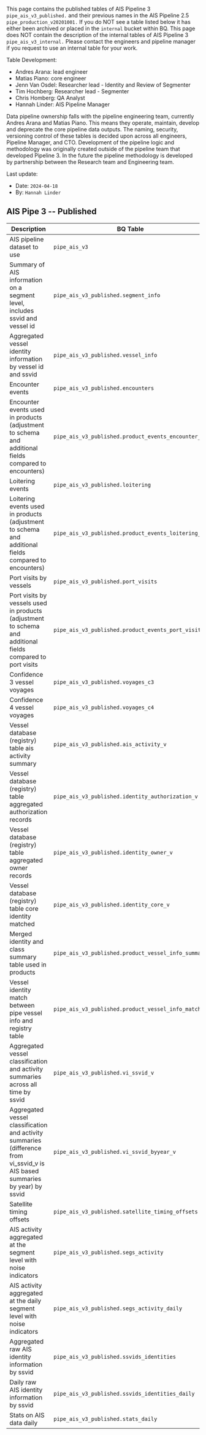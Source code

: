 This page contains the published tables of AIS Pipeline 3 `pipe_ais_v3_published.` and their previous names in the AIS Pipeline 2.5 `pipe_production_v20201001.` If you do NOT see a table listed below it has either been archived or placed in the `internal` bucket within BQ. This page does NOT contain the description of the internal tables of AIS Pipeline 3 `pipe_ais_v3_internal.` Please contact the engineers and pipeline manager if you request to use an internal table for your work. 

Table Development: 

+ Andres Arana: lead engineer
+ Matias Piano: core engineer
+ Jenn Van Osdel: Researcher lead - Identity and Review of Segmenter
+ Tim Hochberg: Researcher lead - Segmenter
+ Chris Homberg: QA Analyst
+ Hannah Linder: AIS Pipeline Manager


Data pipeline ownership falls with the pipeline engineering team, currently Andres Arana and Matias Piano. This means they operate, maintain, develop and deprecate the core pipeline data outputs. The naming, security, versioning control of these tables is decided upon across all engineers, Pipeline Manager, and CTO. Development of the pipeline logic and methodology was originally created outside of the pipeline team that developed Pipeline 3. In the future the pipeline methodology is developed by partnership between the Research team and Engineering team. 


Last update:
   * Date: `2024-04-18`
   * By: `Hannah Linder`


## AIS Pipe 3 -- Published
| Description | BQ Table| Previous BQ Table |
| --- | --- | --- |
| AIS pipeline dataset to use | `pipe_ais_v3`| `pipe_production_v20201001` | 
| Summary of AIS information on a segment level, includes ssvid and vessel id | `pipe_ais_v3_published.segment_info` | `pipe_production_v20201001.segment_info` | 
| Aggregated vessel identity information by vessel id and ssvid| `pipe_ais_v3_published.vessel_info` | `pipe_production_v20201001.vessel_info` | 
| Encounter events| `pipe_ais_v3_published.encounters` | `pipe_production_v20201001.encounters` | 
| Encounter events used in products (adjustment to schema and additional fields compared to encounters)| `pipe_ais_v3_published.product_events_encounter_v` | `pipe_production_v20201001.published_events_encounters_v` | 
| Loitering events| `pipe_ais_v3_published.loitering` | `pipe_production_v20201001.loitering` | 
| Loitering events used in products (adjustment to schema and additional fields compared to encounters)| `pipe_ais_v3_published.product_events_loitering_v` | `pipe_production_v20201001.published_events_loitering_v` | 
| Port visits by vessels| `pipe_ais_v3_published.port_visits` | `pipe_production_v20201001.proto_port_visits` | 
| Port visits by vessels used in products (adjustment to schema and additional fields compared to port visits| `pipe_ais_v3_published.product_events_port_visit_v` | `pipe_production_v20201001.published_events_port_visits_v` | 
| Confidence 3 vessel voyages| `pipe_ais_v3_published.voyages_c3` | `pipe_production_v20201001.proto_voyages_c3` | 
| Confidence 4 vessel voyages| `pipe_ais_v3_published.voyages_c4` | `pipe_production_v20201001.proto_voyages_c4` | 
| Vessel database (registry) table ais activity summary| `pipe_ais_v3_published.ais_activity_v` | `vessel_identity.identity_ais_activity_v` | 
| Vessel database (registry) table aggregated authorization records| `pipe_ais_v3_published.identity_authorization_v` | `vessel_identity.identity_authorization_v` | 
| Vessel database (registry) table aggregated owner records| `pipe_ais_v3_published.identity_owner_v` | `vessel_identity.identity_owner_v` | 
| Vessel database (registry) table core identity matched| `pipe_ais_v3_published.identity_core_v` | `vessel_identity.identity_core_v` | 
| Merged identity and class summary table used in products| `pipe_ais_v3_published.product_vessel_info_summary` | `pipe_production_v20201001.all_vessels_byyear_v2_v` | 
| Vessel identity match between pipe vessel info and registry table| `pipe_ais_v3_published.product_vessel_info_match` | `pipe_production_v20201001.base_vessel_identity_info_match_v` | 
| Aggregated vessel classification and activity summaries across all time by ssvid| `pipe_ais_v3_published.vi_ssvid_v` | `pipe_production_v20201001.vi_ssvid_v` |
| Aggregated vessel classification and activity summaries (difference from vi_ssvid_v is AIS based summaries by year) by ssvid| `pipe_ais_v3_published.vi_ssvid_byyear_v` | `pipe_production_v20201001.vi_ssvid_byyear_v` |
| Satellite timing offsets | `pipe_ais_v3_published.satellite_timing_offsets` | `pipe_production_v20201001.research_satellite_timing` | 
| AIS activity aggregated at the segment level with noise indicators| `pipe_ais_v3_published.segs_activity` | `pipe_production_v20201001.research_segs` | 
| AIS activity aggregated at the daily segment level with noise indicators| `pipe_ais_v3_published.segs_activity_daily` | `pipe_production_v20201001.research_segs_daily` | 
| Aggregated raw AIS identity information by ssvid| `pipe_ais_v3_published.ssvids_identities` | `pipe_production_v20201001.research_ids` | 
| Daily raw AIS identity information by ssvid| `pipe_ais_v3_published.ssvids_identities_daily` | `pipe_production_v20201001.research_ids_daily` | 
| Stats on AIS data daily| `pipe_ais_v3_published.stats_daily` | `pipe_production_v20201001.research_stats` | 

